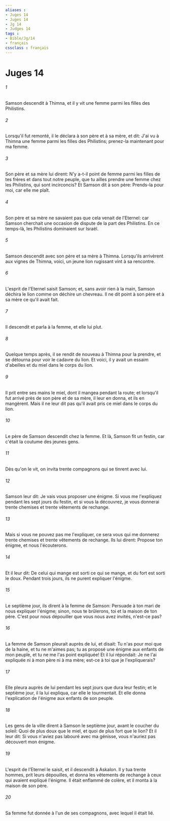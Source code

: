 ```yaml
---
aliases : 
- Juges 14
- Juges 14
- Jg 14
- Judges 14
tags : 
- Bible/Jg/14
- français
cssclass : français
---
```


# Juges 14

###### 1
Samson descendit à Thimna, et il y vit une femme parmi les filles des Philistins.
###### 2
Lorsqu'il fut remonté, il le déclara à son père et à sa mère, et dit: J'ai vu à Thimna une femme parmi les filles des Philistins; prenez-la maintenant pour ma femme.
###### 3
Son père et sa mère lui dirent: N'y a-t-il point de femme parmi les filles de tes frères et dans tout notre peuple, que tu ailles prendre une femme chez les Philistins, qui sont incirconcis? Et Samson dit à son père: Prends-la pour moi, car elle me plaît.
###### 4
Son père et sa mère ne savaient pas que cela venait de l'Eternel: car Samson cherchait une occasion de dispute de la part des Philistins. En ce temps-là, les Philistins dominaient sur Israël.
###### 5
Samson descendit avec son père et sa mère à Thimna. Lorsqu'ils arrivèrent aux vignes de Thimna, voici, un jeune lion rugissant vint à sa rencontre.
###### 6
L'esprit de l'Eternel saisit Samson; et, sans avoir rien à la main, Samson déchira le lion comme on déchire un chevreau. Il ne dit point à son père et à sa mère ce qu'il avait fait.
###### 7
Il descendit et parla à la femme, et elle lui plut.
###### 8
Quelque temps après, il se rendit de nouveau à Thimna pour la prendre, et se détourna pour voir le cadavre du lion. Et voici, il y avait un essaim d'abeilles et du miel dans le corps du lion.
###### 9
Il prit entre ses mains le miel, dont il mangea pendant la route; et lorsqu'il fut arrivé près de son père et de sa mère, il leur en donna, et ils en mangèrent. Mais il ne leur dit pas qu'il avait pris ce miel dans le corps du lion.
###### 10
Le père de Samson descendit chez la femme. Et là, Samson fit un festin, car c'était la coutume des jeunes gens.
###### 11
Dès qu'on le vit, on invita trente compagnons qui se tinrent avec lui.
###### 12
Samson leur dit: Je vais vous proposer une énigme. Si vous me l'expliquez pendant les sept jours du festin, et si vous la découvrez, je vous donnerai trente chemises et trente vêtements de rechange.
###### 13
Mais si vous ne pouvez pas me l'expliquer, ce sera vous qui me donnerez trente chemises et trente vêtements de rechange. Ils lui dirent: Propose ton énigme, et nous l'écouterons.
###### 14
Et il leur dit: De celui qui mange est sorti ce qui se mange, et du fort est sorti le doux. Pendant trois jours, ils ne purent expliquer l'énigme.
###### 15
Le septième jour, ils dirent à la femme de Samson: Persuade à ton mari de nous expliquer l'énigme; sinon, nous te brûlerons, toi et la maison de ton père. C'est pour nous dépouiller que vous nous avez invités, n'est-ce pas?
###### 16
La femme de Samson pleurait auprès de lui, et disait: Tu n'as pour moi que de la haine, et tu ne m'aimes pas; tu as proposé une énigme aux enfants de mon peuple, et tu ne me l'as point expliquée! Et il lui répondait: Je ne l'ai expliquée ni à mon père ni à ma mère; est-ce à toi que je l'expliquerais?
###### 17
Elle pleura auprès de lui pendant les sept jours que dura leur festin; et le septième jour, il la lui expliqua, car elle le tourmentait. Et elle donna l'explication de l'énigme aux enfants de son peuple.
###### 18
Les gens de la ville dirent à Samson le septième jour, avant le coucher du soleil: Quoi de plus doux que le miel, et quoi de plus fort que le lion? Et il leur dit: Si vous n'aviez pas labouré avec ma génisse, vous n'auriez pas découvert mon énigme.
###### 19
L'esprit de l'Eternel le saisit, et il descendit à Askalon. Il y tua trente hommes, prit leurs dépouilles, et donna les vêtements de rechange à ceux qui avaient expliqué l'énigme. Il était enflammé de colère, et il monta à la maison de son père.
###### 20
Sa femme fut donnée à l'un de ses compagnons, avec lequel il était lié.
